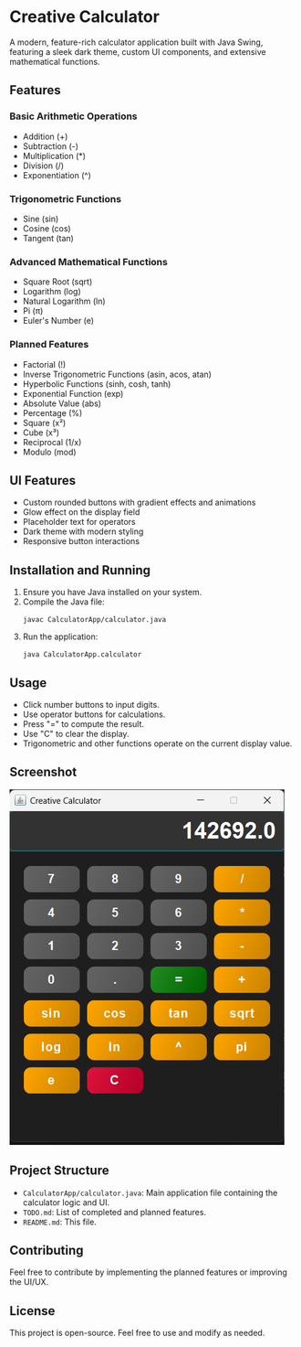 # Creative Calculator

A modern, feature-rich calculator application built with Java Swing, featuring a sleek dark theme, custom UI components, and extensive mathematical functions.

## Features

### Basic Arithmetic Operations
- Addition (+)
- Subtraction (-)
- Multiplication (*)
- Division (/)
- Exponentiation (^)

### Trigonometric Functions
- Sine (sin)
- Cosine (cos)
- Tangent (tan)

### Advanced Mathematical Functions
- Square Root (sqrt)
- Logarithm (log)
- Natural Logarithm (ln)
- Pi (π)
- Euler's Number (e)

### Planned Features
- Factorial (!)
- Inverse Trigonometric Functions (asin, acos, atan)
- Hyperbolic Functions (sinh, cosh, tanh)
- Exponential Function (exp)
- Absolute Value (abs)
- Percentage (%)
- Square (x²)
- Cube (x³)
- Reciprocal (1/x)
- Modulo (mod)

## UI Features
- Custom rounded buttons with gradient effects and animations
- Glow effect on the display field
- Placeholder text for operators
- Dark theme with modern styling
- Responsive button interactions

## Installation and Running

1. Ensure you have Java installed on your system.
2. Compile the Java file:
   ```
   javac CalculatorApp/calculator.java
   ```
3. Run the application:
   ```
   java CalculatorApp.calculator
   ```

## Usage

- Click number buttons to input digits.
- Use operator buttons for calculations.
- Press "=" to compute the result.
- Use "C" to clear the display.
- Trigonometric and other functions operate on the current display value.

## Screenshot

![Calculator App Screenshot](screenshot.png)

## Project Structure

- `CalculatorApp/calculator.java`: Main application file containing the calculator logic and UI.
- `TODO.md`: List of completed and planned features.
- `README.md`: This file.

## Contributing

Feel free to contribute by implementing the planned features or improving the UI/UX.

## License

This project is open-source. Feel free to use and modify as needed.
